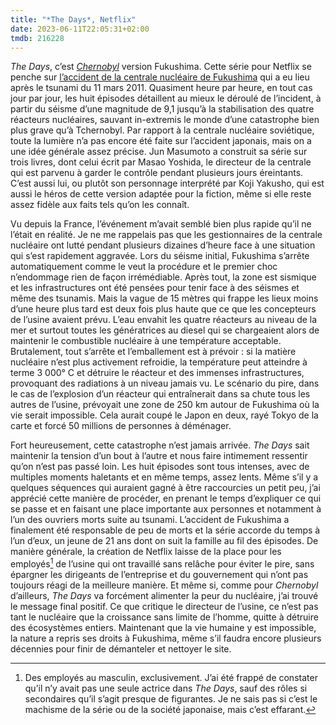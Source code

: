 ```yaml
---
title: "*The Days*, Netflix"
date: 2023-06-11T22:05:31+02:00
tmdb: 216228 
---
```


*The Days*, c’est [*Chernobyl*](https://voiretmanger.fr/chernobyl-mazin-hbo/) version Fukushima. Cette série pour Netflix se penche sur [l’accident de la centrale nucléaire de Fukushima](https://fr.wikipedia.org/wiki/Accident_nucléaire_de_Fukushima) qui a eu lieu après le tsunami du 11 mars 2011. Quasiment heure par heure, en tout cas jour par jour, les huit épisodes détaillent au mieux le déroulé de l’incident, à partir du séisme d’une magnitude de 9,1 jusqu’à la stabilisation des quatre réacteurs nucléaires, sauvant in-extremis le monde d’une catastrophe bien plus grave qu’à Tchernobyl. Par rapport à la centrale nucléaire soviétique, toute la lumière n’a pas encore été faite sur l’accident japonais, mais on a une idée générale assez précise. Jun Masumoto a construit sa série sur trois livres, dont celui écrit par Masao Yoshida, le directeur de la centrale qui est parvenu à garder le contrôle pendant plusieurs jours éreintants. C’est aussi lui, ou plutôt son personnage interprété par Koji Yakusho, qui est aussi le héros de cette version adaptée pour la fiction, même si elle reste assez fidèle aux faits tels qu’on les connaît.

Vu depuis la France, l’événement m’avait semblé bien plus rapide qu’il ne l’était en réalité. Je ne me rappelais pas que les gestionnaires de la centrale nucléaire ont lutté pendant plusieurs dizaines d’heure face à une situation qui s’est rapidement aggravée. Lors du séisme initial, Fukushima s’arrête automatiquement comme le veut la procédure et le premier choc n’endommage rien de façon irrémédiable. Après tout, la zone est sismique et les infrastructures ont été pensées pour tenir face à des séismes et même des tsunamis. Mais la vague de 15 mètres qui frappe les lieux moins d’une heure plus tard est deux fois plus haute que ce que les concepteurs de l’usine avaient prévu. L’eau envahit les quatre réacteurs au niveau de la mer et surtout toutes les génératrices au diesel qui se chargeaient alors de maintenir le combustible nucléaire à une température acceptable. Brutalement, tout s’arrête et l’emballement est à prévoir : si la matière nucléaire n’est plus activement refroidie, la température peut atteindre à terme 3 000° C et détruire le réacteur et des immenses infrastructures, provoquant des radiations à un niveau jamais vu. Le scénario du pire, dans le cas de l’explosion d’un réacteur qui entraînerait dans sa chute tous les autres de l’usine, prévoyait une zone de 250 km autour de Fukushima où la vie serait impossible. Cela aurait coupé le Japon en deux, rayé Tokyo de la carte et forcé 50 millions de personnes à déménager. 

Fort heureusement, cette catastrophe n’est jamais arrivée. *The Days* sait maintenir la tension d’un bout à l’autre et nous faire intimement ressentir qu’on n’est pas passé loin. Les huit épisodes sont tous intenses, avec de multiples moments haletants et en même temps, assez lents. Même s’il y a quelques séquences qui auraient gagné à être raccourcies un petit peu, j’ai apprécié cette manière de procéder, en prenant le temps d’expliquer ce qui se passe et en faisant une place importante aux personnes et notamment à l’un des ouvriers morts suite au tsunami. L’accident de Fukushima a finalement été responsable de peu de morts et la série accorde du temps à l’un d’eux, un jeune de 21 ans dont on suit la famille au fil des épisodes. De manière générale, la création de Netflix laisse de la place pour les employés[^1] de l’usine qui ont travaillé sans relâche pour éviter le pire, sans épargner les dirigeants de l’entreprise et du gouvernement qui n’ont pas toujours réagi de la meilleure manière. Et même si, comme pour *Chernobyl* d’ailleurs, *The Days* va forcément alimenter la peur du nucléaire, j’ai trouvé le message final positif. Ce que critique le directeur de l’usine, ce n’est pas tant le nucléaire que la croissance sans limite de l’homme, quitte à détruire des écosystèmes entiers. Maintenant que la vie humaine y est impossible, la nature a repris ses droits à Fukushima, même s’il faudra encore plusieurs décennies pour finir de démanteler et nettoyer le site.


[^1]: Des employés au masculin, exclusivement. J’ai été frappé de constater qu’il n’y avait pas une seule actrice dans *The Days*, sauf des rôles si secondaires qu’il s’agit presque de figurantes. Je ne sais pas si c’est le machisme de la série ou de la société japonaise, mais c’est effarant. 